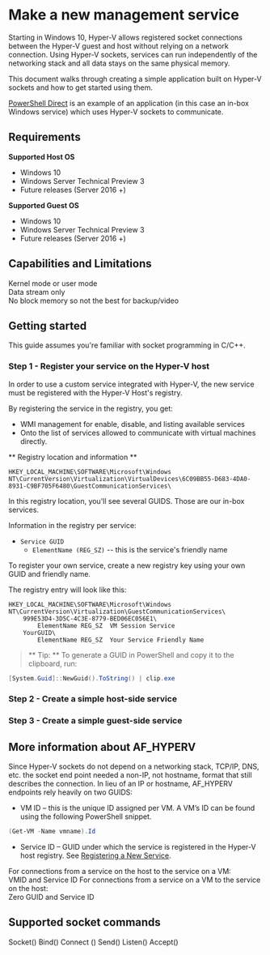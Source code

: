 # Make a new management service #

Starting in Windows 10, Hyper-V allows registered socket connections between the Hyper-V guest and host without relying on a network connection.  Using Hyper-V sockets, services can run independently of the networking stack and all data stays on the same physical memory.

This document walks through creating a simple application built on Hyper-V sockets and how to get started using them.

[PowerShell Direct](../user_guide/vmsession.md) is an example of an application (in this case an in-box Windows service) which uses Hyper-V sockets to communicate.

## Requirements

**Supported Host OS**
*	Windows 10
*	Windows Server Technical Preview 3
*	Future releases (Server 2016 +)

**Supported Guest OS**
*	Windows 10
*	Windows Server Technical Preview 3
*	Future releases (Server 2016 +)


## Capabilities and Limitations
Kernel mode or user mode  
Data stream only  	
No block memory so not the best for backup/video  

## Getting started

This guide assumes you're familiar with socket programming in C/C++.

### Step 1 - Register your service on the Hyper-V host
In order to use a custom service integrated with Hyper-V, the new service must be registered with the Hyper-V Host's registry.

By registering the service in the registry, you get:
*  WMI management for enable, disable, and listing available services
*  Onto the list of services allowed to communicate with virtual machines directly.

** Registry location and information **  

``` 
HKEY_LOCAL_MACHINE\SOFTWARE\Microsoft\Windows NT\CurrentVersion\Virtualization\VirtualDevices\6C09BB55-D683-4DA0-8931-C9BF705F6480\GuestCommunicationServices\
```
In this registry location, you'll see several GUIDS.  Those are our in-box services.

Information in the registry per service:
* `Service GUID`   
    * `ElementName (REG_SZ)` -- this is the service's friendly name

To register your own service, create a new registry key using your own GUID and friendly name.

The registry entry will look like this:
```
HKEY_LOCAL_MACHINE\SOFTWARE\Microsoft\Windows NT\CurrentVersion\Virtualization\GuestCommunicationServices\
    999E53D4-3D5C-4C3E-8779-BED06EC056E1\
	    ElementName	REG_SZ	VM Session Service
    YourGUID\
	    ElementName	REG_SZ	Your Service Friendly Name
```

> ** Tip: **  To generate a GUID in PowerShell and copy it to the clipboard, run:  
``` PowerShell
[System.Guid]::NewGuid().ToString() | clip.exe
```

<!-- How do customers know this worked -->

### Step 2 - Create a simple host-side service



### Step 3 - Create a simple guest-side service

## More information about AF_HYPERV
Since Hyper-V sockets do not depend on a networking stack, TCP/IP, DNS, etc. the socket end point needed a non-IP, not hostname, format that still describes the connection.  In lieu of an IP or hostname, AF_HYPERV endpoints rely heavily on two GUIDS:  
* VM ID – this is the unique ID assigned per VM.  A VM’s ID can be found using the following PowerShell snippet.
```PowerShell
(Get-VM -Name vmname).Id
```
* Service ID – GUID under which the service is registered in the Hyper-V host registry.  See [Registering a New Service](#GettingStarted).

For connections from a service on the host to the service on a VM:  
VMID and Service ID
For connections from a service on a VM to the service on the host:  
Zero GUID and Service ID

## Supported socket commands

Socket()
Bind()
Connect ()
Send()
Listen()
Accept()


 
